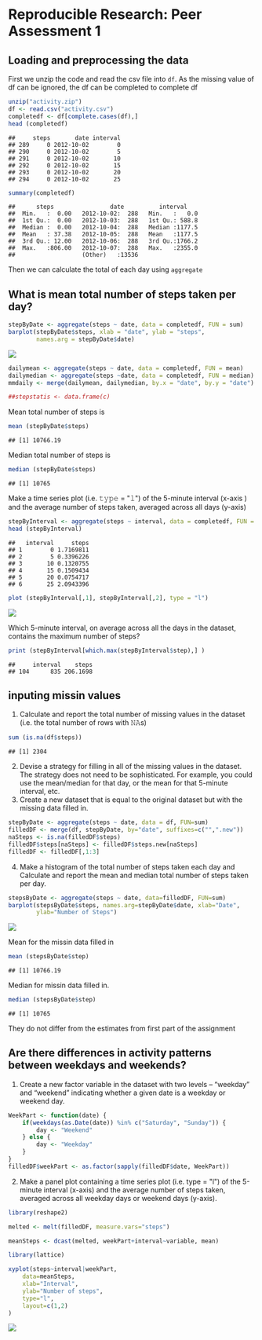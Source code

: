 # Reproducible Research: Peer Assessment 1


## Loading and preprocessing the data

First we unzip the code and read the csv file into `df`. As the missing value of
df can be ignored, the df can be completed to complete df


```r
unzip("activity.zip")
df <- read.csv("activity.csv")
completedf <- df[complete.cases(df),]
head (completedf)
```

```
##     steps       date interval
## 289     0 2012-10-02        0
## 290     0 2012-10-02        5
## 291     0 2012-10-02       10
## 292     0 2012-10-02       15
## 293     0 2012-10-02       20
## 294     0 2012-10-02       25
```

```r
summary(completedf)
```

```
##      steps                date          interval     
##  Min.   :  0.00   2012-10-02:  288   Min.   :   0.0  
##  1st Qu.:  0.00   2012-10-03:  288   1st Qu.: 588.8  
##  Median :  0.00   2012-10-04:  288   Median :1177.5  
##  Mean   : 37.38   2012-10-05:  288   Mean   :1177.5  
##  3rd Qu.: 12.00   2012-10-06:  288   3rd Qu.:1766.2  
##  Max.   :806.00   2012-10-07:  288   Max.   :2355.0  
##                   (Other)   :13536
```

Then we can calculate the total of each day using `aggregate`
## What is mean total number of steps taken per day?


```r
stepByDate <- aggregate(steps ~ date, data = completedf, FUN = sum)
barplot(stepByDate$steps, xlab = "date", ylab = "steps", 
        names.arg = stepByDate$date)
```

![](PA1_template_files/figure-html/pressure-1.png)<!-- -->

```r
dailymean <- aggregate(steps ~ date, data = completedf, FUN = mean)
dailymedian <- aggregate(steps ~date, data = completedf, FUN = median)
mmdaily <- merge(dailymean, dailymedian, by.x = "date", by.y = "date")

##stepstatis <- data.frame(c)
```

Mean total number of steps is 


```r
mean (stepByDate$steps)
```

```
## [1] 10766.19
```

Median total number of steps is 


```r
median (stepByDate$steps)
```

```
## [1] 10765
```
Make a time series plot (i.e. 𝚝𝚢𝚙𝚎 = "𝚕") of the 5-minute interval (x-axis
) and the average number of steps taken, averaged across all days (y-axis)


```r
stepByInterval <- aggregate(steps ~ interval, data = completedf, FUN = mean)
head (stepByInterval)
```

```
##   interval     steps
## 1        0 1.7169811
## 2        5 0.3396226
## 3       10 0.1320755
## 4       15 0.1509434
## 5       20 0.0754717
## 6       25 2.0943396
```

```r
plot (stepByInterval[,1], stepByInterval[,2], type = "l")
```

![](PA1_template_files/figure-html/unnamed-chunk-4-1.png)<!-- -->

Which 5-minute interval, on average across all the days in the dataset, 
contains the maximum number of steps?


```r
print (stepByInterval[which.max(stepByInterval$step),] )
```

```
##     interval    steps
## 104      835 206.1698
```


## inputing missin values
1. Calculate and report the total number of missing values in the dataset 
(i.e. the total number of rows with 𝙽𝙰s)


```r
sum (is.na(df$steps))
```

```
## [1] 2304
```

2. Devise a strategy for filling in all of the missing values in the dataset. 
The strategy does not need to be sophisticated. For example, you could use the
mean/median for that day, or the mean for that 5-minute interval, etc.
3. Create a new dataset that is equal to the original dataset but with 
the missing data filled in.

```r
stepByDate <- aggregate(steps ~ date, data = df, FUN=sum)
filledDF <- merge(df, stepByDate, by="date", suffixes=c("",".new"))
naSteps <- is.na(filledDF$steps)
filledDF$steps[naSteps] <- filledDF$steps.new[naSteps]
filledDF <- filledDF[,1:3]
```


4. Make a histogram of the total number of steps taken each day and Calculate 
and report the mean and median total number of steps taken per day.

```r
stepsByDate <- aggregate(steps ~ date, data=filledDF, FUN=sum)
barplot(stepsByDate$steps, names.arg=stepByDate$date, xlab="Date", 
        ylab="Number of Steps")
```

![](PA1_template_files/figure-html/unnamed-chunk-8-1.png)<!-- -->


Mean for the missin data filled in

```r
mean (stepsByDate$step)
```

```
## [1] 10766.19
```

Median for missin data filled in.

```r
median (stepsByDate$step)
```

```
## [1] 10765
```

They do not differ from the estimates from first part of the assignment

## Are there differences in activity patterns between weekdays and weekends?

1. Create a new factor variable in the dataset with two levels – “weekday” 
and “weekend” indicating whether a given date is a weekday or weekend day.


```r
WeekPart <- function(date) {
    if(weekdays(as.Date(date)) %in% c("Saturday", "Sunday")) {
        day <- "Weekend"
    } else {
        day <- "Weekday"
    }
}
filledDF$weekPart <- as.factor(sapply(filledDF$date, WeekPart))
```

2. Make a panel plot containing a time series plot (i.e. type = "l") of the
5-minute interval (x-axis) and the average number of steps taken, averaged 
across all weekday days or weekend days (y-axis).


```r
library(reshape2)

melted <- melt(filledDF, measure.vars="steps")

meanSteps <- dcast(melted, weekPart+interval~variable, mean)

library(lattice)

xyplot(steps~interval|weekPart,
    data=meanSteps,
    xlab="Interval",
    ylab="Number of steps",
    type="l",
    layout=c(1,2)
)
```

![](PA1_template_files/figure-html/unnamed-chunk-12-1.png)<!-- -->
